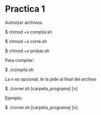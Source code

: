 # Practica 1

Autroizar archivos: 

$ chmod +x compila.sh 

$ chmod +x corre.sh

$ chmod +x probar.sh


Para compilar:

$ ./compila.sh

La n es opcional, te la pide al final del archivo

$ ./correr.sh [carpeta_programa] [n]

Ejemplo:

$ ./correr.sh [carpeta_programa] [n]


